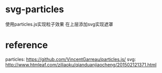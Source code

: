 # svg-particles
使用particles.js实现粒子效果
在上层添加svg实现遮罩

# reference
particles:
https://github.com/VincentGarreau/particles.js/
svg:
http://www.htmleaf.com/ziliaoku/qianduanjiaocheng/201502121371.html